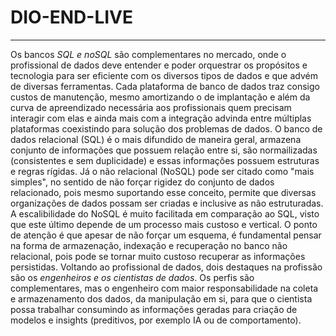 # DIO-END-LIVE
--------------
Os bancos *SQL e noSQL* são complementares no mercado, onde o profissional de dados deve entender e poder orquestrar os propósitos e tecnologia para ser eficiente com os diversos tipos de dados e que advém de diversas ferramentas.
Cada plataforma de banco de dados traz consigo custos de manutenção, mesmo amortizando o de implantação e além da curva de apreendizado necessária aos profissionais quem precisam interagir com elas e ainda mais com a integração advinda entre múltiplas plataformas coexistindo para solução dos problemas de dados.
O banco de dados relacional (SQL) é o mais difundido de maneira geral, armazena conjunto de informações que possuem relação entre si, são normailizadas (consistentes e sem duplicidade) e essas informações possuem estruturas e regras rígidas. 
Já o não relacional (NoSQL) pode ser citado como "mais simples", no sentido de não forçar rigidez do conjunto de dados relacionado, pois mesmo suportando esse conceito, permite que diversas organizações de dados possam ser criadas e inclusive as não estruturadas. A escalibilidade do NoSQL é muito facilitada em comparação ao SQL, visto que este último depende de um processo mais custoso e vertical. O ponto de atenção é que apesar de não forçar um esquema, é fundamental pensar na forma de armazenação, indexação e recuperação no banco não relacional, pois pode se tornar muito custoso recuperar as informações persistidas.
Voltando ao profissional de dados, dois destaques na profissão são os *engenheiros e os cientistas de dados*. Os perfis são complementares, mas o engenheiro com maior responsabilidade na coleta e armazenamento dos dados, da manipulação em si, para que o cientista possa trabalhar consumindo as informações geradas para criação de modelos e insights (preditivos, por exemplo IA ou de comportamento).
